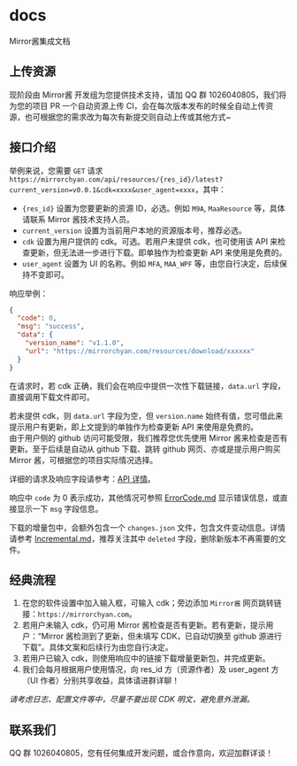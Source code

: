 # docs

Mirror酱集成文档

## 上传资源

现阶段由 Mirror酱 开发组为您提供技术支持，请加 QQ 群 1026040805，我们将为您的项目 PR 一个自动资源上传 CI，会在每次版本发布的时候全自动上传资源，也可根据您的需求改为每次有新提交则自动上传或其他方式~

## 接口介绍

举例来说，您需要 `GET` 请求 `https://mirrorchyan.com/api/resources/{res_id}/latest?current_version=v0.0.1&cdk=xxxx&user_agent=xxxx`，其中：

- `{res_id}` 设置为您要更新的资源 ID，必选。例如 `M9A`, `MaaResource` 等，具体请联系 Mirror 酱技术支持人员。
- `current_version` 设置为当前用户本地的资源版本号，推荐必选。
- `cdk` 设置为用户提供的 cdk。可选。若用户未提供 cdk，也可使用该 API 来检查更新，但无法进一步进行下载。即单独作为检查更新 API 来使用是免费的。
- `user_agent` 设置为 UI 的名称。例如 `MFA`, `MAA_WPF` 等，由您自行决定，后续保持不变即可。

响应举例：

```json
{
  "code": 0,
  "msg": "success",
  "data": {
    "version_name": "v1.1.0",
    "url": "https://mirrorchyan.com/resources/download/xxxxxx"
  }
}
```

在请求时，若 cdk 正确，我们会在响应中提供一次性下载链接，`data.url` 字段，直接调用下载文件即可。

若未提供 cdk，则 `data.url` 字段为空，但 `version.name` 始终有值，您可借此来提示用户有更新，即上文提到的单独作为检查更新 API 来使用是免费的。  
由于用户侧的 github 访问可能受限，我们推荐您优先使用 Mirror 酱来检查是否有更新。至于后续是自动从 github 下载、跳转 github 网页、亦或是提示用户购买 Mirror 酱，可根据您的项目实际情况选择。

详细的请求及响应字段请参考：[API 详情](https://apifox.com/apidoc/shared-ffdc8453-597d-4ba6-bd3c-5e375c10c789/253583257e0)。

响应中 `code` 为 0 表示成功，其他情况可参照 [ErrorCode.md](./ErrorCode.md) 显示错误信息，或直接显示一下 `msg` 字段信息。  

下载的增量包中，会额外包含一个 `changes.json` 文件，包含文件变动信息。详情请参考 [Incremental.md](./Incremental.md)，推荐关注其中 `deleted` 字段，删除新版本不再需要的文件。

## 经典流程

1. 在您的软件设置中加入输入框，可输入 cdk；旁边添加 `Mirror酱` 网页跳转链接：`https://mirrorchyan.com`。
2. 若用户未输入 cdk，仍可用 Mirror 酱检查是否有更新。若有更新，提示用户：“Mirror 酱检测到了更新，但未填写 CDK，已自动切换至 github 源进行下载”。具体文案和后续行为由您自行决定。
3. 若用户已输入 cdk，则使用响应中的链接下载增量更新包，并完成更新。
4. 我们会每月根据用户使用情况，向 res_id 方（资源作者）及 user_agent 方（UI 作者）分别共享收益，具体请进群详聊！

*请考虑日志、配置文件等中，尽量不要出现 CDK 明文，避免意外泄漏。*

## 联系我们

QQ 群 1026040805，您有任何集成开发问题，或合作意向，欢迎加群详谈！
